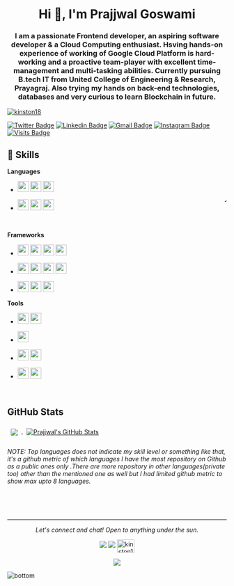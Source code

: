 <h1 align="center">Hi 👋, I'm Prajjwal Goswami</h1>
<h3 align="center">I am a passionate Frontend developer, an aspiring software developer & a Cloud Computing enthusiast. Hsving hands-on experience of working of Google Cloud Platform  is hard-working and a proactive team-player with excellent time-management and multi-tasking abilities.  Currently pursuing B.tech IT from United College of Engineering & Research, Prayagraj. Also trying my hands on back-end technologies, databases and very curious to learn Blockchain in future.</h3>

<p align="left"> <a href="https://github.com/ryo-ma/github-profile-trophy"><img src="https://github-profile-trophy.vercel.app/?username=kinston18" alt="kinston18" /></a> </p>



[![Twitter Badge](https://img.shields.io/badge/-@PrajjwalGoswami-1ca0f1?style=flat-square&labelColor=1ca0f1&logo=twitter&logoColor=white&link=https://twitter.com/kinston_18)](https://twitter.com/kinston_18)
[![Linkedin Badge](https://img.shields.io/badge/-PrajjwalGoswami-blue?style=flat-square&logo=Linkedin&logoColor=white&link=https://www.linkedin.com/in/prajjwal-goswami-b817571bb/)](https://www.linkedin.com/in/prajjwal-goswami-b817571bb/)
[![Gmail Badge](https://img.shields.io/badge/-mr.prajjwalji@gmail.com-c14438?style=flat-square&logo=Gmail&logoColor=white&link=mailto:mr.prajjwalji@gmail.com)](mailto:mr.prajjwalji@gmail.com)
[![Instagram Badge](https://img.shields.io/badge/-PrajjwalGoswami-purple?style=flat-square&logo=Instagram&logoColor=white&link=https://www.instagram.com/kinston_18/?hl=en)](https://www.instagram.com/kinston_18/?hl=en)
[![Visits Badge](https://badges.pufler.dev/visits/kinston18/kinston18)](kinston18.dev)

## 💼 Skills
**Languages**


* <img src="https://img.shields.io/badge/C-00599C?style=for-the-badge&logo=c&logoColor=white" height=25> <img src="https://img.shields.io/badge/Python-FFD43B?style=for-the-badge&logo=python&logoColor=blue" height=25> <img src ="https://img.shields.io/badge/c++%20-%2300599C.svg?&style=for-the-badge&logo=c%2B%2B&logoColor=white" height=25> 

* <img src ="https://img.shields.io/badge/html5%20-%23E34F26.svg?&style=for-the-badge&logo=html5&logoColor=white" height=25> <img src ="https://img.shields.io/badge/css3%20-%231572B6.svg?&style=for-the-badge&logo=css3&logoColor=white" height=25> <img src="https://camo.githubusercontent.com/d423cf12cc9ec53976db472d8844305e3f324418/68747470733a2f2f696d672e736869656c64732e696f2f62616467652f2d4a6176615363726970742d626c61636b3f7374796c653d666c61742d737175617265266c6f676f3d6a617661736372697074" height=25><img align="right" alt="GIF" src="https://miro.medium.com/max/875/1*Urc28sbnORGOW5oyohQ06g.gif" width="6px" />  

<br>

**Frameworks**

* <img src="https://img.shields.io/badge/MongoDB-4EA94B?style=for-the-badge&logo=mongodb&logoColor=white" height=25> <img src="https://img.shields.io/badge/Express.js-000000?style=for-the-badge&logo=express&logoColor=white" height=25> <img src="https://img.shields.io/badge/React-20232A?style=for-the-badge&logo=react&logoColor=61DAFB" height=25> <img src="https://img.shields.io/badge/Node.js-339933?style=for-the-badge&logo=nodedotjs&logoColor=white" height=25>

* <img src="https://img.shields.io/badge/Android-%234ea94b.svg?&style=for-the-badge&logo=Android&logoColor=white" height=25> <img src="https://camo.githubusercontent.com/6713ecbc89eb90c005464de60a106596475e1587/68747470733a2f2f696d672e736869656c64732e696f2f62616467652f646a616e676f2532302d2532333039324532302e7376673f267374796c653d666f722d7468652d6261646765266c6f676f3d646a616e676f266c6f676f436f6c6f723d7768697465" height=25> <img src="https://camo.githubusercontent.com/cd4f83dc0bba9fa02525d7a6b1993fd883b3d713/68747470733a2f2f696d672e736869656c64732e696f2f62616467652f666c61736b2532302d2532333030302e7376673f267374796c653d666f722d7468652d6261646765266c6f676f3d666c61736b266c6f676f436f6c6f723d7768697465" height=25> <img src="https://img.shields.io/badge/Numpy-777BB4?style=for-the-badge&logo=numpy&logoColor=white" height=25> 
 
* <img src="https://camo.githubusercontent.com/e3c72ff8c616617254d1b5303370700edfdb9942/68747470733a2f2f696d672e736869656c64732e696f2f62616467652f626f6f7473747261702532302d2532333536334437432e7376673f267374796c653d666f722d7468652d6261646765266c6f676f3d626f6f747374726170266c6f676f436f6c6f723d7768697465" height=25> <img src="https://camo.githubusercontent.com/6ce7b11ba5b6b3933921ffe85e01f993c54da51b/68747470733a2f2f696d672e736869656c64732e696f2f62616467652f73716c6974652d2532333037343035652e7376673f267374796c653d666f722d7468652d6261646765266c6f676f3d73716c697465266c6f676f436f6c6f723d7768697465" height=25> <img src="https://img.shields.io/badge/Tailwind_CSS-38B2AC?style=for-the-badge&logo=tailwind-css&logoColor=white" height=25>




**Tools**


* <img src="https://img.shields.io/badge/PyCharm-000000.svg?&style=for-the-badge&logo=PyCharm&logoColor=white" height=25> <img src="https://img.shields.io/badge/Nginx-009639?style=for-the-badge&logo=nginx&logoColor=white" height=25>
* <img src="https://img.shields.io/badge/Visual_Studio_Code-0078D4?style=for-the-badge&logo=visual%20studio%20code&logoColor=white" height=25>
* <img src="https://img.shields.io/badge/GitHub-100000?style=for-the-badge&logo=github&logoColor=white" height=25> <img src="https://img.shields.io/badge/GitLab-330F63?style=for-the-badge&logo=gitlab&logoColor=white" height=25>

* <img src="https://img.shields.io/badge/Adobe%20Illustrator-FF9A00?style=for-the-badge&logo=adobe%20illustrator&logoColor=white" height=25> <img src="https://img.shields.io/badge/-Hackerrank-2EC866?style=for-the-badge&logo=HackerRank&logoColor=white" height=25>



<br>


 ## GitHub Stats 

<a href="https://github.com/kinston18">
  <img align="center" style="margin:0.5rem" src="https://github-readme-stats.vercel.app/api/top-langs/?username=kinston18&hide=html,css&title_color=ffffff&text_color=c9cacc&icon_color=4AB197&bg_color=1A2B34" />
</a>

<a href="https://github.com/kinston18">
  <img align="center" style="margin:0.5rem" src="https://github-readme-stats.vercel.app/api?username=kinston18&show_icons=true&line_height=27&count_private=true&title_color=ffffff&text_color=c9cacc&icon_color=4AB097&bg_color=1A2B34" alt="Prajjwal's GitHub Stats" />
</a>
 <h6>NOTE: Top languages does not indicate my skill level or something like that, it's a github metric of which languages I have the most repository on Github as a public ones only .There are more repository in other languages(private too) other than the mentioned one as well but I had limited github metric to show max upto 8 languages. </h3>

<br><br>
<hr>
<p align="center">
   <i>Let's connect and chat! Open to anything under the sun.</i>
  <p align="center">
    <a href="https://twitter.com/kinston_18" alt="Twitter"><img src="https://raw.githubusercontent.com/jayehernandez/jayehernandez/3f5402efef9a0ae89211a6e04609558e862ca616/readme/twitter-fill.svg"></a>
    <a href="https://www.linkedin.com/in/prajjwal-goswami-b817571bb/" alt="Linkedin"><img src="https://raw.githubusercontent.com/jayehernandez/jayehernandez/3f5402efef9a0ae89211a6e04609558e862ca616/readme/linkedin-fill.svg"></a>
   <a href="mailto:mr.prajjwaljigmail.com" alt="Contact me"></a>
   <a href="https://www.hackerrank.com/kinston18" target="blank"><img align="center" src="https://raw.githubusercontent.com/rahuldkjain/github-profile-readme-generator/master/src/images/icons/Social/hackerrank.svg" alt="kinston18" height="30" width="40" />
   </a>
  </p>
  <p align="center">  
     <img align="center" src="https://komarev.com/ghpvc/?username=kinston18">   </p>
  

<img src="https://raw.githubusercontent.com/jayehernandez/jayehernandez/dcd7447c179f5a1131590b6ccba2223e879ab655/readme/bottom.svg" alt="bottom">


